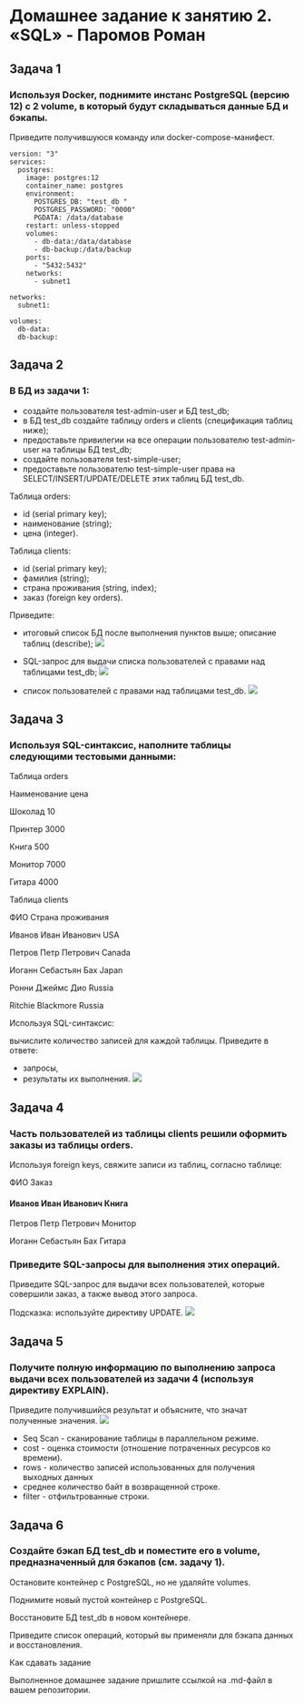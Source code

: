 # Домашнее задание к занятию 2. «SQL» - Паромов Роман

## Задача 1

### Используя Docker, поднимите инстанс PostgreSQL (версию 12) c 2 volume, в который будут складываться данные БД и бэкапы.

Приведите получившуюся команду или docker-compose-манифест.
```
version: "3"
services:
  postgres:
    image: postgres:12
    container_name: postgres
    environment:             
      POSTGRES_DB: "test_db "
      POSTGRES_PASSWORD: "0000"
      PGDATA: /data/database
    restart: unless-stopped
    volumes:
      - db-data:/data/database
      - db-backup:/data/backup
    ports:
      - "5432:5432"
    networks:
      - subnet1

networks:
  subnet1:

volumes:
  db-data:
  db-backup:
```

## Задача 2

### В БД из задачи 1:

* создайте пользователя test-admin-user и БД test_db;
* в БД test_db создайте таблицу orders и clients (спeцификация таблиц ниже);
* предоставьте привилегии на все операции пользователю test-admin-user на таблицы БД test_db;
* создайте пользователя test-simple-user;
* предоставьте пользователю test-simple-user права на SELECT/INSERT/UPDATE/DELETE этих таблиц БД test_db.

Таблица orders:

* id (serial primary key);
* наименование (string);
* цена (integer).

Таблица clients:

* id (serial primary key);
* фамилия (string);
* страна проживания (string, index);
* заказ (foreign key orders).

Приведите:

* итоговый список БД после выполнения пунктов выше; описание таблиц (describe);
![](https://github.com/Romera14/11-01_BD/blob/main/bases%20and%20tables.png)

* SQL-запрос для выдачи списка пользователей с правами над таблицами test_db;
![](https://github.com/Romera14/11-01_BD/blob/main/sql_prvlg_users.png)

* список пользователей с правами над таблицами test_db.
![](https://github.com/Romera14/11-01_BD/blob/main/dp_prvlg_users.png)

## Задача 3

### Используя SQL-синтаксис, наполните таблицы следующими тестовыми данными:

Таблица orders

Наименование	цена

Шоколад	10

Принтер	3000

Книга	500

Монитор	7000

Гитара	4000

Таблица clients

ФИО	Страна проживания

Иванов Иван Иванович	USA

Петров Петр Петрович	Canada

Иоганн Себастьян Бах	Japan

Ронни Джеймс Дио	Russia

Ritchie Blackmore	Russia

Используя SQL-синтаксис:

вычислите количество записей для каждой таблицы.
Приведите в ответе:

- запросы,
- результаты их выполнения.
![](https://github.com/Romera14/11-01_BD/blob/main/push%20tables.png)

## Задача 4

### Часть пользователей из таблицы clients решили оформить заказы из таблицы orders.

Используя foreign keys, свяжите записи из таблиц, согласно таблице:


ФИО	Заказ

#### Иванов Иван Иванович	Книга

Петров Петр Петрович	Монитор

Иоганн Себастьян Бах	Гитара

### Приведите SQL-запросы для выполнения этих операций.

Приведите SQL-запрос для выдачи всех пользователей, которые совершили заказ, а также вывод этого запроса.

Подсказка: используйте директиву UPDATE.
![](https://github.com/Romera14/11-01_BD/blob/main/user%20paid.png)

## Задача 5

### Получите полную информацию по выполнению запроса выдачи всех пользователей из задачи 4 (используя директиву EXPLAIN).

Приведите получившийся результат и объясните, что значат полученные значения.
![](https://github.com/Romera14/11-01_BD/blob/main/explain.png)
* Seq Scan - сканирование таблицы в параллельном режиме.
* cost - оценка стоимости (отношение потраченных ресурсов ко времени).
* rows - количество записей использованных для получения выходных данных
* среднее количество байт в возвращенной строке.
* filter - отфильтрованные строки.

## Задача 6

### Создайте бэкап БД test_db и поместите его в volume, предназначенный для бэкапов (см. задачу 1).

Остановите контейнер с PostgreSQL, но не удаляйте volumes.

Поднимите новый пустой контейнер с PostgreSQL.

Восстановите БД test_db в новом контейнере.

Приведите список операций, который вы применяли для бэкапа данных и восстановления.

Как cдавать задание

Выполненное домашнее задание пришлите ссылкой на .md-файл в вашем репозитории.

